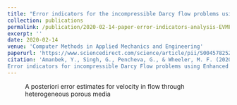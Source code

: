 ```yaml
---
title: "Error indicators for the incompressible Darcy flow problems using Enhanced Velocity Mixed Finite Element Method"
collection: publications
permalink: /publication/2020-02-14-paper-error-indicators-analysis-EVMFEM
excerpt: ''
date: 2020-02-14
venue: 'Computer Methods in Applied Mechanics and Engineering'
paperurl: 'https://www.sciencedirect.com/science/article/pii/S0045782520300669'
citation: 'Amanbek, Y., Singh, G., Pencheva, G., & Wheeler, M. F. (2020). 
Error indicators for incompressible Darcy Flow problems using Enhanced Velocity Mixed Finite Element Method. Computer Methods in Applied Mechanics and Engineering, 363, 112884.'
---
```

<figure>
  <p align="center">
  <div class="image_resize">
  <img src="/images/animations/actual_error_velocity.gif"  alt="">
  <figcaption> A posteriori error estimates for velocity in flow through heterogeneous porous media</figcaption>
  </div>
  </p>
</figure>

